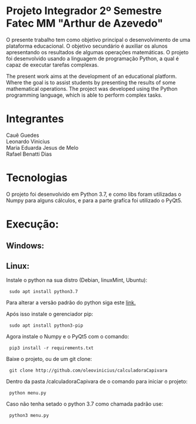 # Projeto Integrador 2º Semestre Fatec MM "Arthur de Azevedo"

O presente trabalho tem como objetivo principal o desenvolvimento de uma plataforma educacional. O objetivo secundário é auxiliar os alunos apresentando os resultados de algumas operações matemáticas. O projeto foi desenvolvido usando a linguagem de programação Python, a qual é capaz de executar tarefas complexas.

The present work aims at the development of an educational platform. Where the goal is to assist students by presenting the results of some mathematical operations. The project was developed using the Python programming language, which is able to perform complex tasks.

# Integrantes

Cauê Guedes  
Leonardo Vinicius  
Maria Eduarda Jesus de Melo  
Rafael Benatti Dias  

# Tecnologias

O projeto foi desenvolvido em Python 3.7, e como libs foram utilizadas o Numpy para alguns cálculos, e para a parte grafíca foi utilizado o PyQt5.

# Execução:

## Windows:

## Linux:

Instale o python na sua distro (Debian, linuxMint, Ubuntu):

<pre> <code>sudo apt install python3.7 </code></pre>

Para alterar a versão padrão do python siga este [link.](https://blog.da2k.com.br "Trocando o python para 3.7")

Após isso instale o gerenciador pip:

<pre> <code>sudo apt install python3-pip </code></pre>

Agora instale o Numpy e o PyQt5 com o comando:

<pre> <code>pip3 install -r requirements.txt</code></pre>

Baixe o projeto, ou de um git clone:

<pre> <code>git clone http://github.com/oleovinicius/calculadoraCapivara </code></pre>

Dentro da pasta /calculadoraCapivara de o comando para iniciar o projeto:

<pre> <code>python menu.py</code></pre>

Caso não tenha setado o python 3.7 como chamada padrão use:

<pre> <code>python3 menu.py</code></pre>
